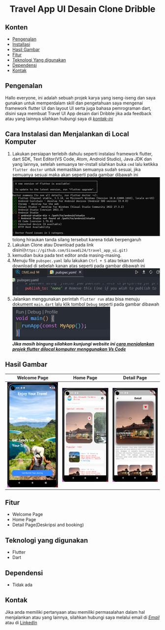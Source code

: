 <h1 align="center">
  Travel App UI Desain Clone Dribble
</h1>

## Konten
- [Pengenalan](#Pengenalan)
- [Installasi](#Cara-Instalasi-dan-Menjalankan-di-Local-Komputer)
- [Hasil Gambar](#Hasil-Gambar)
- [Fitur](#Fitur)
- [Teknologi Yang digunakan](#Teknologi-yang-digunakan)
- [Dependensi](#Dependensi)
- [Kontak](#Kontak)

## Pengenalan
Hallo everyone, ini adalah sebuah projek karya yang iseng-iseng dan saya gunakan untuk memperdalam skill dan pengetahuan saya mengenai framework flutter UI dan layout UI serta juga bahasa pemrograman dart, disini saya membuat Travel UI App desain dari Dribble jika ada feedback atau yang lainnya silahkan hubungi saya di [*kontak-ini*](#kontak)


## Cara Instalasi dan Menjalankan di Local Komputer
1. Lakukan persiapan terlebih dahulu seperti instalasi framework flutter, dart SDK, Text Editor(VS Code, Atom, Android Studio), Java JDK dan yang lainnya, setelah semuanya ter-install silahkan buka `cmd` lalu ketikka `flutter doctor` untuk memastikan semuanya sudah sesuai, jika semuanya sesuai maka akan seperti pada gambar dibawah ini <br>
<img src="demo/cmd flutter doctor.png"/> <br> tolong hiraukan tanda silang tersebut karena tidak berpengaruh
2. Lakukan Clone atau Download pada link disini(```https://github.com/Siswadi24/travel_app_ui.git)```
3. kemudian buka pada text editor anda masing-masing. 
4. Menuju file `pubspec.yaml` lalu lakukan `Ctrl + S` atau tekan tombol download di sebelah kanan atas seperti pada gambar dibawah ini<br><img src="demo/pubyl.png"/>
5. Jalankan menggunakan perintah `flutter run` atau bisa menuju dokument `main.dart` lalu klik tombol `Debug` seperti pada gambar dibawah<br><img src="demo/debug.png"/><br>
__*Jika masih bingung silahkan kunjungi website ini [cara menjalankan projek flutter dilocal komputer menggunakan Vs Code](https://piusaditya.medium.com/cara-clone-flutter-project-dari-github-menggunakan-visual-studio-code-3e165c2bef98)*__


## Hasil Gambar
Welcome Page | Home Page | Detail Page |
:----------:|:----------:|:-------------:|
<img src="demo/aplikasi/welcome_page.png"/> | <img src="demo/aplikasi/homepage.png"/> | <img src="demo/aplikasi/detail_page.png"/> 

## Fitur
- Welcome Page
- Home Page
- Detail Page(Deskripsi and booking)

## Teknologi yang digunakan
- Flutter
- Dart

## Dependensi
- Tidak ada

## Kontak
Jika anda memiliki pertanyaan atau memiliki permasalahan dalam hal menjalankan atau yang lainnya, silahkan hubungi saya melalui email di [*Email*](danaperdanaputra32@gmail.com) atau di [LinkedIn](www.linkedin.com/in/siswadi-perdana-putra)